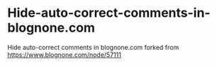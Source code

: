 Hide-auto-correct-comments-in-blognone.com
==========================================

Hide auto-correct comments in blognone.com forked from https://www.blognone.com/node/57111
